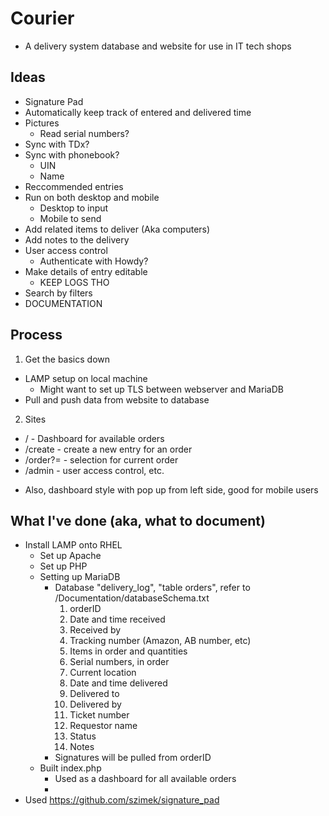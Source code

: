 # Courier
  - A delivery system database and website for use in IT tech shops

## Ideas
* Signature Pad
* Automatically keep track of entered and delivered time
* Pictures
  - Read serial numbers?
* Sync with TDx?
* Sync with phonebook?
  - UIN
  - Name
* Reccommended entries
* Run on both desktop and mobile
  - Desktop to input
  - Mobile to send
* Add related items to deliver (Aka computers)
* Add notes to the delivery
* User access control
  - Authenticate with Howdy?
* Make details of entry editable
  - KEEP LOGS THO
* Search by filters
* DOCUMENTATION

## Process

1. Get the basics down
  - LAMP setup on local machine
    - Might want to set up TLS between webserver and MariaDB
  - Pull and push data from website to database
2. Sites
  - / - Dashboard for available orders
  - /create - create a new entry for an order
  - /order?= - selection for current order
  - /admin - user access control, etc.
  + Also, dashboard style with pop up from left side, good for mobile users

## What I've done (aka, what to document)
* Install LAMP onto RHEL
  - Set up Apache
  - Set up PHP
  - Setting up MariaDB
    - Database "delivery_log", "table orders", refer to /Documentation/databaseSchema.txt
      1. orderID
      2. Date and time received 
      3. Received by
      4. Tracking number (Amazon, AB number, etc)
      5. Items in order and quantities
      6. Serial numbers, in order
      7. Current location
      8. Date and time delivered
      9. Delivered to
      10. Delivered by
      11. Ticket number
      12. Requestor name
      13. Status
      14. Notes
    - Signatures will be pulled from orderID
  - Built index.php
    - Used as a dashboard for all available orders
    - 
* Used https://github.com/szimek/signature_pad